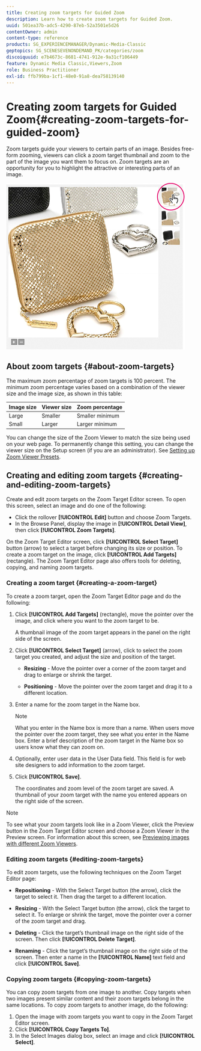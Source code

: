 ```yaml
---
title: Creating zoom targets for Guided Zoom
description: Learn how to create zoom targets for Guided Zoom.
uuid: 501ea37b-adc5-4290-87eb-52a3501e5d26
contentOwner: admin
content-type: reference
products: SG_EXPERIENCEMANAGER/Dynamic-Media-Classic
geptopics: SG_SCENESEVENONDEMAND_PK/categories/zoom
discoiquuid: e7b4673c-8681-4741-912e-9a31cf106449
feature: Dynamic Media Classic,Viewers,Zoom
role: Business Practitioner
exl-id: ffb799ba-1cf1-48e0-91a8-dea758139140
---
```

# Creating zoom targets for Guided Zoom{#creating-zoom-targets-for-guided-zoom}

Zoom targets guide your viewers to certain parts of an image. Besides free-form zooming, viewers can click a zoom target thumbnail and zoom to the part of the image you want them to focus on. Zoom targets are an opportunity for you to highlight the attractive or interesting parts of an image.

![Creating zoom targets for Guided Zoom](/help/assets/zo_guided_zoom.png)

## About zoom targets {#about-zoom-targets}

The maximum zoom percentage of zoom targets is 100 percent. The minimum zoom percentage varies based on a combination of the viewer size and the image size, as shown in this table:

|Image size|Viewer size|Zoom percentage|
|--- |--- |--- |
|Large|Smaller|Smaller minimum|
|Small|Larger|Larger minimum|

You can change the size of the Zoom Viewer to match the size being used on your web page. To permanently change this setting, you can change the viewer size on the Setup screen (if you are an administrator). See [Setting up Zoom Viewer Presets](setting-zoom-viewer-presets.md#setting_up_zoom_viewer_presets).

## Creating and editing zoom targets {#creating-and-editing-zoom-targets}

Create and edit zoom targets on the Zoom Target Editor screen. To open this screen, select an image and do one of the following:

* Click the rollover **[!UICONTROL Edit]** button and choose Zoom Targets.
* In the Browse Panel, display the image in **[!UICONTROL Detail View]**, then click **[!UICONTROL Zoom Targets]**.

On the Zoom Target Editor screen, click **[!UICONTROL Select Target]** button (arrow) to select a target before changing its size or position. To create a zoom target on the image, click **[!UICONTROL Add Targets]** (rectangle). The Zoom Target Editor page also offers tools for deleting, copying, and naming zoom targets.

### Creating a zoom target {#creating-a-zoom-target}

To create a zoom target, open the Zoom Target Editor page and do the following:

1. Click **[!UICONTROL Add Targets]** (rectangle), move the pointer over the image, and click where you want to the zoom target to be.

   A thumbnail image of the zoom target appears in the panel on the right side of the screen.

1. Click **[!UICONTROL Select Target]** (arrow), click to select the zoom target you created, and adjust the size and position of the target.

    * **Resizing** - Move the pointer over a corner of the zoom target and drag to enlarge or shrink the target.

    * **Positioning** -  Move the pointer over the zoom target and drag it to a different location.

1. Enter a name for the zoom target in the Name box.

   >[!NOTE]
   >
   >What you enter in the Name box is more than a name. When users move the pointer over the zoom target, they see what you enter in the Name box. Enter a brief description of the zoom target in the Name box so users know what they can zoom on.

1. Optionally, enter user data in the User Data field. This field is for web site designers to add information to the zoom target.
1. Click **[!UICONTROL Save]**.

   The coordinates and zoom level of the zoom target are saved. A thumbnail of your zoom target with the name you entered appears on the right side of the screen.

>[!NOTE]
>
>To see what your zoom targets look like in a Zoom Viewer, click the Preview button in the Zoom Target Editor screen and choose a Zoom Viewer in the Preview screen. For information about this screen, see [Previewing images with different Zoom Viewers](previewing-image-assets-different-zoom.md#previewing_image_assets_with_different_zoom_viewers).

### Editing zoom targets {#editing-zoom-targets}

To edit zoom targets, use the following techniques on the Zoom Target Editor page:

* **Repositioning** - With the Select Target button (the arrow), click the target to select it. Then drag the target to a different location.

* **Resizing** - With the Select Target button (the arrow), click the target to select it. To enlarge or shrink the target, move the pointer over a corner of the zoom target and drag.

* **Deleting** - Click the target’s thumbnail image on the right side of the screen. Then click **[!UICONTROL Delete Target]**.

* **Renaming** - Click the target’s thumbnail image on the right side of the screen. Then enter a name in the **[!UICONTROL Name]** text field and click **[!UICONTROL Save]**.

### Copying zoom targets {#copying-zoom-targets}

You can copy zoom targets from one image to another. Copy targets when two images present similar content and their zoom targets belong in the same locations. To copy zoom targets to another image, do the following:

1. Open the image with zoom targets you want to copy in the Zoom Target Editor screen. 
1. Click **[!UICONTROL Copy Targets To]**.
1. In the Select Images dialog box, select an image and click **[!UICONTROL Select]**.
